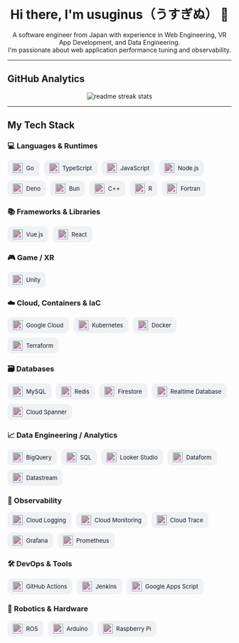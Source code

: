 <div align="center">
  <h1 align="center">Hi there, I'm usuginus（うすぎぬ） 👋</h1>
  <p align="center">
    A software engineer from Japan with experience in Web Engineering, VR App Development, and Data Engineering.
    <br />
    I'm passionate about web application performance tuning and observability.
  </p>
</div>

---

## **GitHub Analytics**

<div align="center">
  <img src="https://github-readme-streak-stats.herokuapp.com/?user=usuginus&theme=transparent&border_radius=10&starting_year=2020" alt="readme streak stats" />
</div>

---

## **My Tech Stack**

<!-- ================================
 Simple Icons 統一版 Tech Stack
 単色・ダーク/ライト対応ピルUI
=============================== -->
<div align="left">

  <!-- 共通スタイル -->
  <style>
    .si-grid { display:flex; flex-wrap:wrap; gap:10px; margin:6px 0 20px; }
    .si-item { display:inline-flex; align-items:center; gap:8px; padding:7px 12px; border-radius:10px; background:#0F172A0D; }
    .si-item img { width:22px; height:22px; filter: invert(23%) sepia(11%) saturate(722%) hue-rotate(186deg) brightness(92%) contrast(92%); }
    .si-item span { font-size:13px; color:#0f172a; white-space:nowrap; }
    @media (prefers-color-scheme: dark) {
      .si-item { background:#FFFFFF12; }
      .si-item span { color:#e5e7eb; }
      .si-item img { filter: invert(90%); }
    }
  </style>

  <!-- 💻 Languages & Runtimes -->
  <h3>💻 Languages &amp; Runtimes</h3>
  <div class="si-grid">
    <div class="si-item"><img alt="Go" src="https://cdn.jsdelivr.net/npm/simple-icons@v13/icons/go.svg"/><span>Go</span></div>
    <div class="si-item"><img alt="TypeScript" src="https://cdn.jsdelivr.net/npm/simple-icons@v13/icons/typescript.svg"/><span>TypeScript</span></div>
    <div class="si-item"><img alt="JavaScript" src="https://cdn.jsdelivr.net/npm/simple-icons@v13/icons/javascript.svg"/><span>JavaScript</span></div>
    <div class="si-item"><img alt="Node.js" src="https://cdn.jsdelivr.net/npm/simple-icons@v13/icons/nodedotjs.svg"/><span>Node.js</span></div>
    <div class="si-item"><img alt="Deno" src="https://cdn.jsdelivr.net/npm/simple-icons@v13/icons/deno.svg"/><span>Deno</span></div>
    <div class="si-item"><img alt="Bun" src="https://cdn.jsdelivr.net/npm/simple-icons@v13/icons/bun.svg"/><span>Bun</span></div>
    <div class="si-item"><img alt="C++" src="https://cdn.jsdelivr.net/npm/simple-icons@v13/icons/cplusplus.svg"/><span>C++</span></div>
    <div class="si-item"><img alt="R" src="https://cdn.jsdelivr.net/npm/simple-icons@v13/icons/r.svg"/><span>R</span></div>
    <div class="si-item"><img alt="Fortran" src="https://cdn.jsdelivr.net/npm/simple-icons@v13/icons/fortran.svg"/><span>Fortran</span></div>
  </div>

  <!-- 📚 Frameworks & Libraries -->
  <h3>📚 Frameworks &amp; Libraries</h3>
  <div class="si-grid">
    <div class="si-item"><img alt="Vue.js" src="https://cdn.jsdelivr.net/npm/simple-icons@v13/icons/vuedotjs.svg"/><span>Vue.js</span></div>
    <div class="si-item"><img alt="React" src="https://cdn.jsdelivr.net/npm/simple-icons@v13/icons/react.svg"/><span>React</span></div>
  </div>

  <!-- 🎮 Game / XR -->
  <h3>🎮 Game / XR</h3>
  <div class="si-grid">
    <div class="si-item"><img alt="Unity" src="https://cdn.jsdelivr.net/npm/simple-icons@v13/icons/unity.svg"/><span>Unity</span></div>
  </div>

  <!-- ☁️ Cloud, Containers & IaC -->
  <h3>☁️ Cloud, Containers &amp; IaC</h3>
  <div class="si-grid">
    <div class="si-item"><img alt="Google Cloud" src="https://cdn.jsdelivr.net/npm/simple-icons@v13/icons/googlecloud.svg"/><span>Google Cloud</span></div>
    <div class="si-item"><img alt="Kubernetes" src="https://cdn.jsdelivr.net/npm/simple-icons@v13/icons/kubernetes.svg"/><span>Kubernetes</span></div>
    <div class="si-item"><img alt="Docker" src="https://cdn.jsdelivr.net/npm/simple-icons@v13/icons/docker.svg"/><span>Docker</span></div>
    <div class="si-item"><img alt="Terraform" src="https://cdn.jsdelivr.net/npm/simple-icons@v13/icons/terraform.svg"/><span>Terraform</span></div>
  </div>

  <!-- 🗃️ Databases -->
  <h3>🗃️ Databases</h3>
  <div class="si-grid">
    <div class="si-item"><img alt="MySQL" src="https://cdn.jsdelivr.net/npm/simple-icons@v13/icons/mysql.svg"/><span>MySQL</span></div>
    <div class="si-item"><img alt="Redis" src="https://cdn.jsdelivr.net/npm/simple-icons@v13/icons/redis.svg"/><span>Redis</span></div>
    <div class="si-item"><img alt="Firebase" src="https://cdn.jsdelivr.net/npm/simple-icons@v13/icons/firebase.svg"/><span>Firestore</span></div>
    <div class="si-item"><img alt="Firebase" src="https://cdn.jsdelivr.net/npm/simple-icons@v13/icons/firebase.svg"/><span>Realtime Database</span></div>
    <div class="si-item"><img alt="Google Cloud Spanner" src="https://cdn.jsdelivr.net/npm/simple-icons@v13/icons/googlecloudspanner.svg"/><span>Cloud Spanner</span></div>
  </div>

  <!-- 📈 Data Engineering / Analytics -->
  <h3>📈 Data Engineering / Analytics</h3>
  <div class="si-grid">
    <div class="si-item"><img alt="Google BigQuery" src="https://cdn.jsdelivr.net/npm/simple-icons@v13/icons/googlebigquery.svg"/><span>BigQuery</span></div>
    <div class="si-item"><img alt="SQLite" src="https://cdn.jsdelivr.net/npm/simple-icons@v13/icons/sqlite.svg"/><span>SQL</span></div>
    <div class="si-item"><img alt="Looker" src="https://cdn.jsdelivr.net/npm/simple-icons@v13/icons/looker.svg"/><span>Looker Studio</span></div>
    <div class="si-item"><img alt="Google Cloud" src="https://cdn.jsdelivr.net/npm/simple-icons@v13/icons/googlecloud.svg"/><span>Dataform</span></div>
    <div class="si-item"><img alt="Google Cloud" src="https://cdn.jsdelivr.net/npm/simple-icons@v13/icons/googlecloud.svg"/><span>Datastream</span></div>
  </div>

  <!-- 🔭 Observability -->
  <h3>🔭 Observability</h3>
  <div class="si-grid">
    <div class="si-item"><img alt="Google Cloud" src="https://cdn.jsdelivr.net/npm/simple-icons@v13/icons/googlecloud.svg"/><span>Cloud Logging</span></div>
    <div class="si-item"><img alt="Google Cloud" src="https://cdn.jsdelivr.net/npm/simple-icons@v13/icons/googlecloud.svg"/><span>Cloud Monitoring</span></div>
    <div class="si-item"><img alt="Google Cloud" src="https://cdn.jsdelivr.net/npm/simple-icons@v13/icons/googlecloud.svg"/><span>Cloud Trace</span></div>
    <div class="si-item"><img alt="Grafana" src="https://cdn.jsdelivr.net/npm/simple-icons@v13/icons/grafana.svg"/><span>Grafana</span></div>
    <div class="si-item"><img alt="Prometheus" src="https://cdn.jsdelivr.net/npm/simple-icons@v13/icons/prometheus.svg"/><span>Prometheus</span></div>
  </div>

  <!-- 🛠️ DevOps & Tools -->
  <h3>🛠️ DevOps &amp; Tools</h3>
  <div class="si-grid">
    <div class="si-item"><img alt="GitHub Actions" src="https://cdn.jsdelivr.net/npm/simple-icons@v13/icons/githubactions.svg"/><span>GitHub Actions</span></div>
    <div class="si-item"><img alt="Jenkins" src="https://cdn.jsdelivr.net/npm/simple-icons@v13/icons/jenkins.svg"/><span>Jenkins</span></div>
    <div class="si-item"><img alt="Google Apps Script" src="https://cdn.jsdelivr.net/npm/simple-icons@v13/icons/googleappsscript.svg"/><span>Google Apps Script</span></div>
  </div>

  <!-- 🤖 Robotics & Hardware -->
  <h3>🤖 Robotics &amp; Hardware</h3>
  <div class="si-grid">
    <div class="si-item"><img alt="ROS" src="https://cdn.jsdelivr.net/npm/simple-icons@v13/icons/ros.svg"/><span>ROS</span></div>
    <div class="si-item"><img alt="Arduino" src="https://cdn.jsdelivr.net/npm/simple-icons@v13/icons/arduino.svg"/><span>Arduino</span></div>
    <div class="si-item"><img alt="Raspberry Pi" src="https://cdn.jsdelivr.net/npm/simple-icons@v13/icons/raspberrypi.svg"/><span>Raspberry Pi</span></div>
  </div>

</div>

